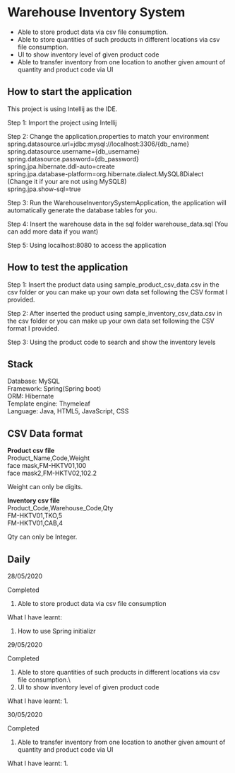 # Warehouse Inventory System

* Able to store product data via csv file consumption. 
*	Able to store quantities of such products in different locations via csv file consumption. 
*	UI to show inventory level of given product code
*	Able to transfer inventory from one location to another given amount of quantity and product code via UI

How to start the application
---
This project is using Intellij as the IDE.

Step 1:
Import the project using Intellij

Step 2:
Change the application.properties to match your environment
spring.datasource.url=jdbc:mysql://localhost:3306/{db_name}\
spring.datasource.username={db_username}\
spring.datasource.password={db_password}\
spring.jpa.hibernate.ddl-auto=create\
spring.jpa.database-platform=org.hibernate.dialect.MySQL8Dialect (Change it if your are not using MySQL8)\
spring.jpa.show-sql=true

Step 3:
Run the WarehouseInventorySystemApplication, the application will automatically generate the database tables for you.

Step 4:
Insert the warehouse data in the sql folder warehouse_data.sql (You can add more data if you want)

Step 5:
Using localhost:8080 to access the application

How to test the application
---
Step 1:
Insert the product data using sample_product_csv_data.csv in the csv folder or you can make up your own data set following the CSV format I provided. 

Step 2:
After inserted the product using sample_inventory_csv_data.csv in the csv folder or you can make up your own data set following the CSV format I provided. 

Step 3:
Using the product code to search and show the inventory levels

Stack
---
Database: MySQL\
Framework: Spring(Spring boot)\
ORM: Hibernate\
Template engine: Thymeleaf\
Language: Java, HTML5, JavaScript, CSS

CSV Data format
---
**Product csv file**\
Product_Name,Code,Weight\
face mask,FM-HKTV01,100\
face mask2,FM-HKTV02,102.2

Weight can only be digits.

**Inventory csv file**\
Product_Code,Warehouse_Code,Qty\
FM-HKTV01,TKO,5\
FM-HKTV01,CAB,4

Qty can only be Integer.

Daily
---
28/05/2020

Completed
1. Able to store product data via csv file consumption

What I have learnt:
1. How to use Spring initializr

29/05/2020

Completed
1. Able to store quantities of such products in different locations via csv file consumption.\
2. UI to show inventory level of given product code

What I have learnt:
1.

30/05/2020

Completed 
1. Able to transfer inventory from one location to another given amount of quantity and product code via UI

What I have learnt:
1.





